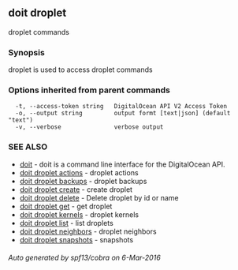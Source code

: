 ## doit droplet

droplet commands

### Synopsis


droplet is used to access droplet commands

### Options inherited from parent commands

```
  -t, --access-token string   DigitalOcean API V2 Access Token
  -o, --output string         output formt [text|json] (default "text")
  -v, --verbose               verbose output
```

### SEE ALSO
* [doit](doit.md)	 - doit is a command line interface for the DigitalOcean API.
* [doit droplet actions](doit_droplet_actions.md)	 - droplet actions
* [doit droplet backups](doit_droplet_backups.md)	 - droplet backups
* [doit droplet create](doit_droplet_create.md)	 - create droplet
* [doit droplet delete](doit_droplet_delete.md)	 - Delete droplet by id or name
* [doit droplet get](doit_droplet_get.md)	 - get droplet
* [doit droplet kernels](doit_droplet_kernels.md)	 - droplet kernels
* [doit droplet list](doit_droplet_list.md)	 - list droplets
* [doit droplet neighbors](doit_droplet_neighbors.md)	 - droplet neighbors
* [doit droplet snapshots](doit_droplet_snapshots.md)	 - snapshots

###### Auto generated by spf13/cobra on 6-Mar-2016
